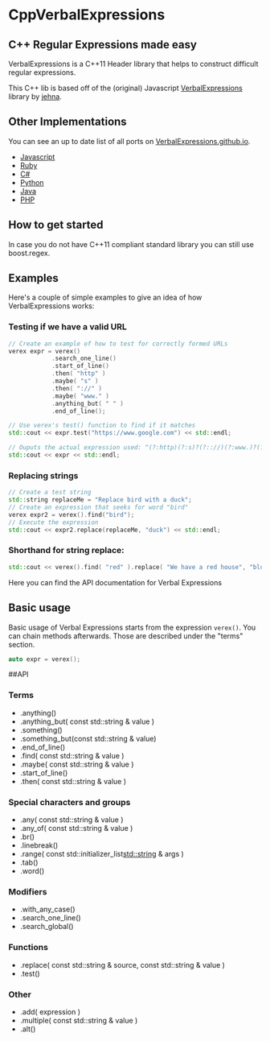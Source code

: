CppVerbalExpressions
====================


## C++ Regular Expressions made easy
VerbalExpressions is a C++11 Header library that helps to construct difficult regular expressions.

This C++ lib is based off of the (original) Javascript [VerbalExpressions](https://github.com/jehna/VerbalExpressions) library by [jehna](https://github.com/jehna/).

## Other Implementations
You can see an up to date list of all ports on [VerbalExpressions.github.io](http://VerbalExpressions.github.io).
- [Javascript](https://github.com/jehna/VerbalExpressions)
- [Ruby](https://github.com/VerbalExpressions/RubyVerbalExpressions)
- [C#](https://github.com/VerbalExpressions/CSharpVerbalExpressions)
- [Python](https://github.com/VerbalExpressions/PythonVerbalExpressions)
- [Java](https://github.com/VerbalExpressions/JavaVerbalExpressions)
- [PHP](https://github.com/VerbalExpressions/PHPVerbalExpressions)

## How to get started

In case you do not have C++11 compliant standard library you can still use boost.regex.

## Examples

Here's a couple of simple examples to give an idea of how VerbalExpressions works:

### Testing if we have a valid URL

```c++
// Create an example of how to test for correctly formed URLs
verex expr = verex()
            .search_one_line()
            .start_of_line()
            .then( "http" )
            .maybe( "s" )
            .then( "://" )
            .maybe( "www." )
            .anything_but( " " )
            .end_of_line();

// Use verex's test() function to find if it matches
std::cout << expr.test("https://www.google.com") << std::endl;

// Ouputs the actual expression used: ^(?:http)(?:s)?(?:://)(?:www.)?(?:[^ ]*)$
std::cout << expr << std::endl;
```

### Replacing strings

```c++
// Create a test string
std::string replaceMe = "Replace bird with a duck";
// Create an expression that seeks for word "bird"
verex expr2 = verex().find("bird");
// Execute the expression
std::cout << expr2.replace(replaceMe, "duck") << std::endl;
```

### Shorthand for string replace:

```c++
std::cout << verex().find( "red" ).replace( "We have a red house", "blue" ) << std::endl;
```




Here you can find the API documentation for Verbal Expressions

## Basic usage
Basic usage of Verbal Expressions starts from the expression `verex()`. You can chain methods afterwards. Those are described under the "terms" section.

```c++
auto expr = verex();
```

##API 

### Terms
* .anything()
* .anything_but( const std::string & value )
* .something()
* .something_but(const std::string & value)
* .end_of_line()
* .find( const std::string & value )
* .maybe( const std::string & value )
* .start_of_line()
* .then( const std::string & value )

### Special characters and groups
* .any( const std::string & value )
* .any_of( const std::string & value )
* .br()
* .linebreak()
* .range( const std::initializer_list<std::string> & args )
* .tab()
* .word()

### Modifiers
* .with_any_case()
* .search_one_line()
* .search_global()

### Functions
* .replace( const std::string & source, const std::string & value )
* .test()

### Other
* .add( expression )
* .multiple( const std::string & value )
* .alt()
